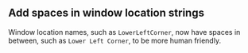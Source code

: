 ## Add spaces in window location strings

Window location names, such as `LowerLeftCorner`, now have spaces in between, such as `Lower Left Corner`, to be more human friendly.
